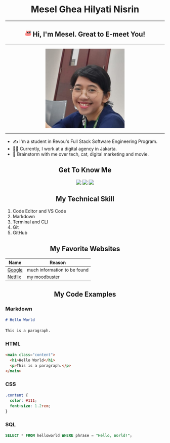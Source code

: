 # <center> Mesel Ghea Hilyati Nisrin </center>
----------
## <center> <img src="Photo/meselcoolcat.gif" width="20"/> Hi, I'm Mesel. Great to E-meet You! </center>
---
<center> <img src="Photo/photo%20mesel%20ghea.jpg" width="250"/> </center>

---
- :writing_hand: I'm a student in Revou's Full Stack Software Engineering Program. 
- :woman_technologist: Currently, I work at a digital agency in Jakarta.
- :speech_balloon: Brainstorm with me over tech, cat, digital marketing and movie.




## <center> Get To Know Me </center>

<center> <p><a href="https://www.linkedin.com/in/mesel-ghea/"><img src="https://img.shields.io/badge/linkedin-%230077B5.svg?&style=for-the-badge&logo=linkedin&logoColor=white" height=25></a> <a href="https://www.instagram.com/earthcell09/"><img src="https://img.shields.io/badge/Instagram-E4405F?style=for-the-badge&logo=instagram&logoColor=white" height=25></a> <a href="mesel.ghea.h.n@gmail.com"><img src="https://img.shields.io/badge/Gmail-D14836?style=for-the-badge&logo=gmail&logoColor=white" height=25></a> </center>

## <center> My Technical Skill </center>

1. Code Editor and VS Code
2. Markdown
3. Terminal and CLI
4. Git
5. GitHub

## <center> My Favorite Websites </center>

| Name                                | Reason                       |
| ---------------------------------- | -----------------------------|
| [Google](https://www.google.com/)   | much information to be found |
| [Netflix](https://www.netflix.com/) | my moodbuster                |

## <center> My Code Examples </center>

### Markdown

```markdown
# Hello World

This is a paragraph.
```

### HTML

```html
<main class="content">
  <h1>Hello World</h1>
  <p>This is a paragraph.</p>
</main>
```

### CSS

```css
.content {
  color: #111;
  font-size: 1.2rem;
}
```

### SQL

```sql
SELECT * FROM helloworld WHERE phrase = "Hello, World!";
```

